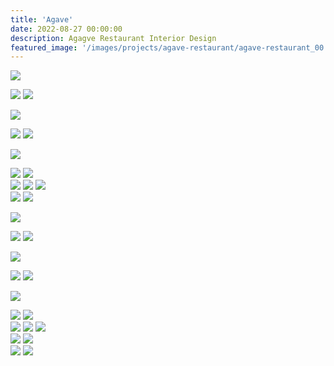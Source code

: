 ```yaml
---
title: 'Agave'
date: 2022-08-27 00:00:00
description: Agagve Restaurant Interior Design
featured_image: '/images/projects/agave-restaurant/agave-restaurant_00.jpg'
---
```


![]({{site.baseurl}}/images/projects/agave-restaurant/agave-restaurant_01.jpg)

<div class="gallery" data-columns="2">
  <img src="{{site.baseurl}}/images/projects/agave-restaurant/agave-restaurant_02.jpg">
  <img src="{{site.baseurl}}/images/projects/agave-restaurant/agave-restaurant_03.jpg">
</div>

![]({{site.baseurl}}/images/projects/agave-restaurant/agave-restaurant_04.jpg)

<div class="gallery" data-columns="2">
  <img src="{{site.baseurl}}/images/projects/agave-restaurant/agave-restaurant_05.jpg">
  <img src="{{site.baseurl}}/images/projects/agave-restaurant/agave-restaurant_06.jpg">
</div>

![]({{site.baseurl}}/images/projects/agave-restaurant/agave-restaurant_07.jpg)


<div class="gallery" data-columns="2">
  <img src="{{site.baseurl}}/images/projects/agave-restaurant/agave-restaurant_08.jpg">
  <img src="{{site.baseurl}}/images/projects/agave-restaurant/agave-restaurant_09.jpg">
</div>

<div class="gallery" data-columns="3">
  <img src="{{site.baseurl}}/images/projects/agave-restaurant/agave-restaurant_10.jpg">
  <img src="{{site.baseurl}}/images/projects/agave-restaurant/agave-restaurant_11.jpg">  
  <img src="{{site.baseurl}}/images/projects/agave-restaurant/agave-restaurant_12.jpg">
</div>

<div class="gallery" data-columns="2">
  <img src="{{site.baseurl}}/images/projects/agave-restaurant/agave-restaurant_13.jpg">
  <img src="{{site.baseurl}}/images/projects/agave-restaurant/agave-restaurant_14.jpg">
</div>



![]({{site.baseurl}}/images/projects/agave-restaurant/agave-restaurant_15.jpg)

<div class="gallery" data-columns="2">
  <img src="{{site.baseurl}}/images/projects/agave-restaurant/agave-restaurant_16.jpg">
  <img src="{{site.baseurl}}/images/projects/agave-restaurant/agave-restaurant_17.jpg">
</div>

![]({{site.baseurl}}/images/projects/agave-restaurant/agave-restaurant_18.jpg)

<div class="gallery" data-columns="2">
  <img src="{{site.baseurl}}/images/projects/agave-restaurant/agave-restaurant_19.jpg">
  <img src="{{site.baseurl}}/images/projects/agave-restaurant/agave-restaurant_20.jpg">
</div>

![]({{site.baseurl}}/images/projects/agave-restaurant/agave-restaurant_21.jpg)


<div class="gallery" data-columns="2">
  <img src="{{site.baseurl}}/images/projects/agave-restaurant/agave-restaurant_22.jpg">
  <img src="{{site.baseurl}}/images/projects/agave-restaurant/agave-restaurant_23.jpg">
</div>

<div class="gallery" data-columns="3">
  <img src="{{site.baseurl}}/images/projects/agave-restaurant/agave-restaurant_24.jpg">
  <img src="{{site.baseurl}}/images/projects/agave-restaurant/agave-restaurant_25.jpg">  
  <img src="{{site.baseurl}}/images/projects/agave-restaurant/agave-restaurant_26.jpg">
</div>

<div class="gallery" data-columns="2">
  <img src="{{site.baseurl}}/images/projects/agave-restaurant/agave-restaurant_27.jpg">
  <img src="{{site.baseurl}}/images/projects/agave-restaurant/agave-restaurant_28.jpg">
</div>


<div class="gallery" data-columns="2">
  <img src="{{site.baseurl}}/images/projects/agave-restaurant/agave-restaurant_29.jpg">
  <img src="{{site.baseurl}}/images/projects/agave-restaurant/agave-restaurant_30.jpg">
</div>



